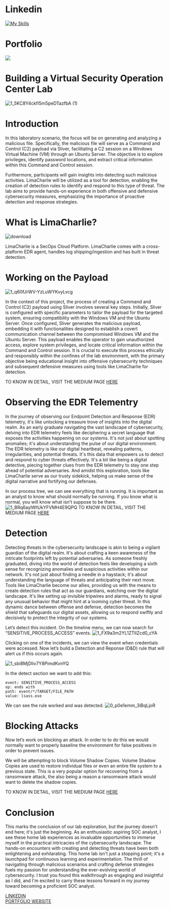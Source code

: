 # Linkedin
[![My Skills](https://skillicons.dev/icons?i=linkedin)](https://www.linkedin.com/in/gauravss03/)
# Portfolio 
[![](https://skillicons.dev/icons?i=gamemakerstudio)](https://gauravsuryawanshi.pages.dev/)

# Building a Virtual Security Operation Center Lab

![1_5KC8Y4ckfI5m5peDTazfbA (1)](https://github.com/astroxhacker/SOC-Lab/assets/109857735/1a1fea1d-214c-40a7-9918-6628f3136f7c)

# Introduction
  In this laboratory scenario, the focus will be on generating and analyzing a malicious file. Specifically, the malicious file will serve as a Command and Control (C2) payload via Sliver, facilitating a C2 session on a Windows Virtual Machine (VM) through an Ubuntu Server. The objective is to explore privileges, identify password locations, and extract critical information within this Command and Control session.

Furthermore, participants will gain insights into detecting such malicious activities. LimaCharlie will be utilized as a tool for detection, enabling the creation of detection rules to identify and respond to this type of threat. The lab aims to provide hands-on experience in both offensive and defensive cybersecurity measures, emphasizing the importance of proactive detection and response strategies.

# What is LimaCharlie?
     
![download](https://github.com/astroxhacker/SOC-Lab/assets/109857735/de8899dc-ff56-482b-8844-c8ead54e1e61)

LimaCharlie is a SecOps Cloud Platform. LimaCharlie comes with a cross-platform EDR agent, handles log shipping/ingestion and has built in threat detection.

# Working on the Payload
![1_q60fJrWV-YzLuWYKvyLvcg](https://github.com/astroxhacker/SOC-Lab/assets/109857735/8cf14d98-65b7-4638-aba5-93e9b83c2fb2)

In the context of this project, the process of creating a Command and Control (C2) payload using Sliver involves several key steps. Initially, Sliver is configured with specific parameters to tailor the payload for the targeted system, ensuring compatibility with the Windows VM and the Ubuntu Server. Once configured, Sliver generates the malicious payload, embedding it with functionalities designed to establish a covert communication channel between the compromised Windows VM and the Ubuntu Server. This payload enables the operator to gain unauthorized access, explore system privileges, and locate critical information within the Command and Control session. It is crucial to execute this process ethically and responsibly within the confines of the lab environment, with the primary objective being educational insight into offensive cybersecurity techniques and subsequent defensive measures using tools like LimaCharlie for detection.

TO KNOW IN DETAIL, VISIT THE MEDIUM PAGE [HERE](https://medium.com/@gauravss3703/security-operation-center-lab-a18eeba5c3c2)

# Observing the EDR Telementry
In the journey of observing our Endpoint Detection and Response (EDR) telemetry, it's like unlocking a treasure trove of insights into the digital realm. As an early graduate navigating the vast landscape of cybersecurity, delving into EDR telemetry feels like deciphering a secret language that exposes the activities happening on our systems. It's not just about spotting anomalies; it's about understanding the pulse of our digital environment. The EDR telemetry is like our digital heartbeat, revealing patterns, irregularities, and potential threats. It's this data that empowers us to detect and respond to cyber threats effectively. It's a bit like being a digital detective, piecing together clues from the EDR telemetry to stay one step ahead of potential adversaries. And amidst this exploration, tools like LimaCharlie serve as our trusty sidekick, helping us make sense of the digital narrative and fortifying our defenses.

In our process tree, we can see everything that is running. It is important as an analyst to know what should normally be running. If you know what is normal, you will know what isn’t suppose to be there.
![1_BRq6ayIWtUkYFVMH4E9QPQ](https://github.com/astroxhacker/SOC-Lab/assets/109857735/c590fe67-d18b-4c96-9986-863dde2806ee)
TO KNOW IN DETAIL, VISIT THE MEDIUM PAGE [HERE](https://medium.com/@gauravss3703/security-operation-center-lab-a18eeba5c3c2)

# Detection
Detecting threats in the cybersecurity landscape is akin to being a vigilant guardian of the digital realm. It's about crafting a keen awareness of the intricate footprints left by potential adversaries. As someone freshly graduated, diving into the world of detection feels like developing a sixth sense for recognizing anomalies and suspicious activities within our network. It's not just about finding a needle in a haystack; it's about understanding the language of threats and anticipating their next move. Tools like LimaCharlie become our allies, providing us with the means to create detection rules that act as our guardians, watching over the digital landscape. It's like setting up invisible tripwires and alarms, ready to signal any unusual behavior that might hint at a looming cyber threat. In this dynamic dance between offense and defense, detection becomes the shield that safeguards our digital assets, allowing us to respond swiftly and decisively to protect the integrity of our systems.

Let’s detect this incident. On the timeline menu, we can now search for “SENSITIVE_PROCESS_ACCESS” events.
![1_FX9a3m2YL1ZTIlZcd0_cYA](https://github.com/astroxhacker/SOC-Lab/assets/109857735/75cfbca3-ae31-4559-a95d-e7b69ea24819)

Clicking on one of the incidents, we can view the event when credentials were accessed. Now let’s build a Detection and Reponse (D&D) rule that will alert us if this occurs again.

![1_sbi8MjDIiv7Y8PimdKvnYQ](https://github.com/astroxhacker/SOC-Lab/assets/109857735/f47c04bf-a587-4ff3-86c4-c51a541281b9)

In the detect section we want to add this:
```
event: SENSITIVE_PROCESS_ACCESS
op: ends with
path: event/*/TARGET/FILE_PATH
value: lsass.exe
```
We can see the rule worked and was detected.
![0_p0e1emm_3iBqLjoR](https://github.com/astroxhacker/SOC-Lab/assets/109857735/be955c5f-a77e-46bc-b74f-bfd71a6e7d2e)

# Blocking Attacks
Now let’s work on blocking an attack. In order to to do this we would normally want to properly baseline the environment for false positives in order to prevent issues.

We will be attempting to block Volume Shadow Copies. Volume Shadow Copies are used to restore individual files or even an entire file system to a previous state. This is a very popular option for recovering from a ransomware attack, the also being a reason a ransomware attack would want to delete the shadow copies.

TO KNOW IN DETAIL, VISIT THE MEDIUM PAGE [HERE](https://medium.com/@gauravss3703/security-operation-center-lab-a18eeba5c3c2)

# Conclusion
This marks the conclusion of our lab exploration, but the journey doesn't end here; it's just the beginning. As an enthusiastic aspiring SOC analyst, I see these home lab experiences as invaluable opportunities to immerse myself in the practical intricacies of the cybersecurity landscape. The hands-on encounters with creating and detecting threats have been both enlightening and exhilarating. This home lab isn't just a stopping point; it's a launchpad for continuous learning and experimentation. The thrill of navigating through malicious scenarios and crafting defense strategies fuels my passion for understanding the ever-evolving world of cybersecurity. I trust you found this walkthrough as engaging and insightful as I did, and I'm excited to carry these lessons forward in my journey toward becoming a proficient SOC analyst.

[LINKEDIN](https://www.linkedin.com/in/gauravss03/)    
[PORTFOLIO WEBSITE](https://gauravsuryawanshi.pages.dev/)
